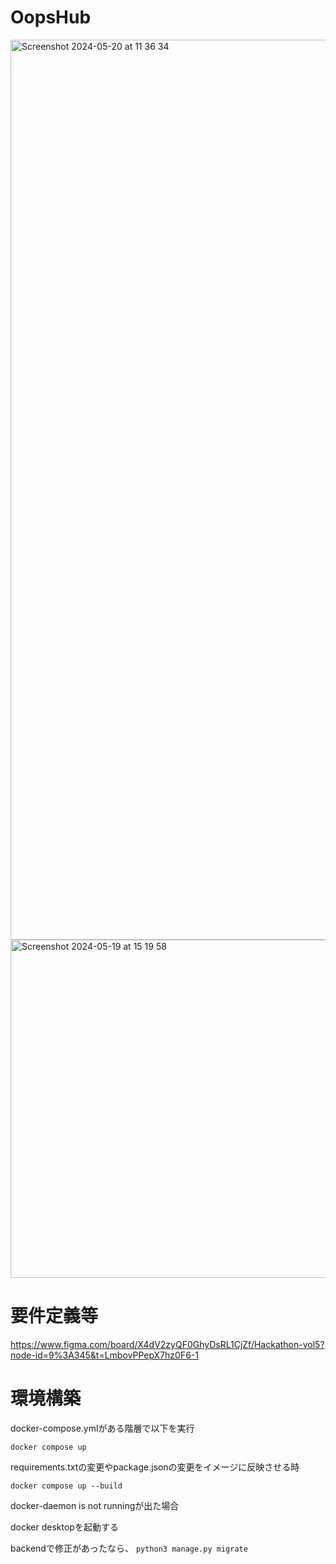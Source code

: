 # OopsHub
<img width="1440" alt="Screenshot 2024-05-20 at 11 36 34" src="https://github.com/ogatakatsuya/OopsHub/assets/130939004/2b9e2579-86a6-40ec-8777-2660bad84f73">
<img width="541" alt="Screenshot 2024-05-19 at 15 19 58" src="https://github.com/ogatakatsuya/OopsHub/assets/130939004/62c605f7-e396-4f83-a4d7-5891c8eee10b">

# 要件定義等
https://www.figma.com/board/X4dV2zyQF0GhyDsRL1CjZf/Hackathon-vol5?node-id=9%3A345&t=LmbovPPepX7hz0F6-1

# 環境構築
docker-compose.ymlがある階層で以下を実行

`docker compose up`

requirements.txtの変更やpackage.jsonの変更をイメージに反映させる時

`docker compose up --build`

docker-daemon is not runningが出た場合

docker desktopを起動する

backendで修正があったなら、
`python3 manage.py migrate`
